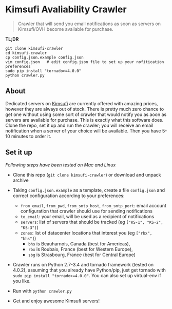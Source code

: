 Kimsufi Avaliability Crawler
============================

> Crawler that will send you email notifications as soon as servers on Kimsufi/OVH become available for purchase.

**TL;DR**

    git clone kimsufi-crawler
    cd kimsufi-crawler
    cp config.json.example config.json
    vim config.json   # edit config.json file to set up your nofitication preferences
    sudo pip install "tornado>=4.0.0"
    python crawler.py

About
-----

Dedicated servers on [Kimsufi](www.kimsufi.com) are currently offered with amazing prices, however they are always out of stock. There is pretty much zero chance to get one without using some sort of crawler that would notify you as aoon as servers are available for purchase. This is exactly what this software does. Clone the repo, set it up and run the crawler; you will receive an email notification when a server of your choice will be available. Then you have 5-10 minutes to order it.

Set it up
---------

_Following steps have been tested on Mac and Linux_

- Clone this repo (`git clone kimsufi-crawler`) or download and unpack archive
- Taking `config.json.example` as a template, create a file `config.json` and correct configuration according to your preferences:
  - `from_email`, `from_pwd`, `from_smtp_host`, `from_smtp_port`: email account configuration that crawler should use for sending notifications
  - `to_email`: your email, will be used as a recipient of notifications
  - `servers`: list of servers that should be tracked (eg `["KS-1", "KS-2", "KS-3"]`)
  - `zones`: list of datacenter locations that interest you (eg `["rbx", "bhs"]`)
    - `bhs` is Beauharnois, Canada (best for Americas),
    - `rbx` is Roubaix, France (best for Western Europe),
    - `sbg` is Strasbourg, France (best for Central Europe)

- Crawler runs on Python 2.7-3.4 and tornado framework (tested on 4.0.2), assuming that you already have Python/pip, just get tornado with `sudo pip install "tornado>=4.0.0"`. You can also set up virtual-env if you like.
- Run with `python crawler.py`
- Get and enjoy awesome Kimsufi servers!
